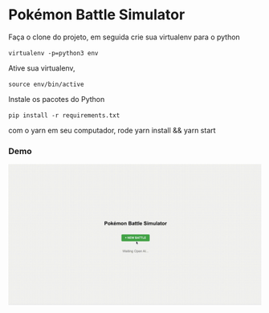 # Pokémon Battle Simulator

Faça o clone do projeto, em seguida crie sua virtualenv para o python

`virtualenv -p=python3 env`

Ative sua virtualenv, 

`source env/bin/active`

Instale os pacotes do Python

`pip install -r requirements.txt`

com o yarn em seu computador, rode yarn install && yarn start

### Demo
![Texto alternativo](https://raw.githubusercontent.com/saintclair/pokemon-battle-simulator/main/frontend/src/assets/images/demo.gif)
